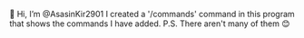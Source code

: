 👋 Hi, I’m @AsasinKir2901
I created a '/commands' command in this program that shows the commands I have added. P.S. There aren't many of them 😊
